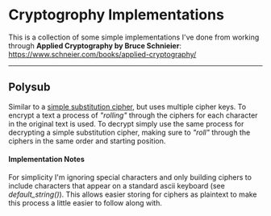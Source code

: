 # Cryptogrophy Implementations

This is a collection of some simple implementations I've done from working through **Applied Cryptography by Bruce Schnieier**:
https://www.schneier.com/books/applied-cryptography/


---

## Polysub

Similar to a [simple substitution cipher](https://en.wikipedia.org/wiki/Substitution_cipher), but uses multiple cipher keys. To encrypt a text a process of *"rolling"* through the ciphers for each character in the original text is used.
To decrypt simply use the same process for decrypting a simple substitution cipher, making sure to *"roll"* through the ciphers in the same order and starting position.

#### Implementation Notes
For simplicity I'm ignoring special characters and only building ciphers to include characters that appear on a standard ascii keyboard (see *default_string()*).
This allows easier storing for ciphers as plaintext to make this process a little easier to follow along with.
